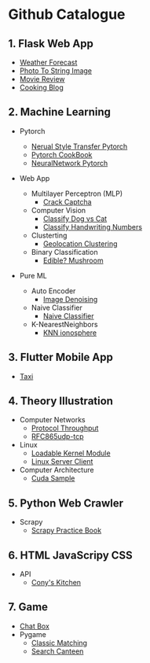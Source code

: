 # Github Catalogue

## 1. Flask Web App
* [Weather Forecast](https://github.com/ConyYang/WeatherForecastApp_Flask)
* [Photo To String Image](https://github.com/ConyYang/Flask_StringImage)
* [Movie Review](https://github.com/ConyYang/Flask_Movie_Review)
* [Cooking Blog](https://github.com/ConyYang/CookingBlog_Flask)


## 2. Machine Learning 
* Pytorch
    * [Nerual Style Transfer Pytorch](https://github.com/ConyYang/Neural_Style_Transfer_Pytorch)
    * [Pytorch CookBook](https://github.com/ConyYang/pyTorchCookbook)
    * [NeuralNetwork Pytorch](https://github.com/ConyYang/NeuralNetwork_Pytorch)
* Web App
    * Multilayer Perceptron (MLP) 
        * [Crack Captcha](https://github.com/ConyYang/Crack_Captcha_DNN)
    * Computer Vision
        * [Classify Dog vs Cat](https://github.com/ConyYang/Flask_tf_ImgClassifyhttps://github.com/ConyYang/Flask_tf_ImgClassify)
        * [Classify Handwriting Numbers](https://github.com/ConyYang/ImgClassify_WebApp_NN)
    * Clusterting
        * [Geolocation Clustering](https://github.com/ConyYang/Geolocation)
    * Binary Classification
        * [Edible? Mushroom](https://github.com/ConyYang/WebApp_Binary-Classification)

* Pure ML
    * Auto Encoder
        * [Image Denoising](https://github.com/ConyYang/image-Denoising_AutoEncoder)  
    * Naive Classifier
        * [Naive Classifier](https://github.com/ConyYang/naiveClassifier)
    * K-NearestNeighbors
        * [KNN ionosphere](https://github.com/ConyYang/K-NearstNeighbors_Pipeline)
        

## 3. Flutter Mobile App
* [Taxi](https://github.com/ConyYang/Flutter_TaxiApp_DouDou)


## 4. Theory Illustration
* Computer Networks
    * [Protocol Throughput](https://github.com/ConyYang/WebApp_ProtocolThroughput)
    * [RFC865udp-tcp](https://github.com/ConyYang/Rfc865Udp-Tcp)
* Linux 
    * [Loadable Kernel Module](https://github.com/ConyYang/Loadable_Kernel_Module)
    * [Linux Server Client](https://github.com/ConyYang/Linux_Server_Client)
* Computer Architecture
    * [Cuda Sample](https://github.com/ConyYang/cudaSample)

## 5. Python Web Crawler
* Scrapy
    * [Scrapy Practice Book](https://github.com/ConyYang/Scrapy)

## 6. HTML JavaScripy CSS 
* API
    * [Cony's Kitchen](https://github.com/ConyYang/Kitchen_Recipe_RESTAPI) 

## 7. Game
* [Chat Box](https://github.com/ConyYang/ChatBox_rasa_Python)
* Pygame
    * [Classic Matching](https://github.com/ConyYang/ClassicMatching_LineFriends)
    * [Search Canteen](https://github.com/ConyYang/Search_Canteen)

